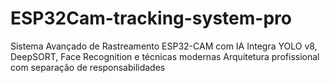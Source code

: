 # ESP32Cam-tracking-system-pro
Sistema Avançado de Rastreamento ESP32-CAM com IA Integra YOLO v8, DeepSORT, Face Recognition e técnicas modernas Arquitetura profissional com separação de responsabilidades
